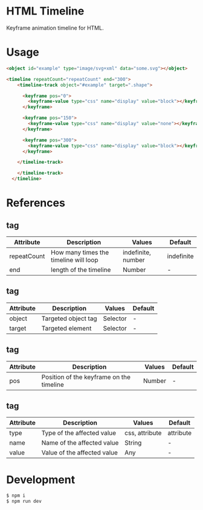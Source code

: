 # HTML Timeline

Keyframe animation timeline for HTML.

# Usage

```html
<object id="example" type="image/svg+xml" data="some.svg"></object>

<timeline repeatCount="repeatCount" end="300">
    <timeline-track object="#example" target=".shape">

      <keyframe pos="0">
        <keyframe-value type="css" name="display" value="block"></keyframe-value>
      </keyframe>

      <keyframe pos="150">
        <keyframe-value type="css" name="display" value="none"></keyframe-value>
      </keyframe>

      <keyframe pos="300">
        <keyframe-value type="css" name="display" value="block"></keyframe-value>
      </keyframe>

    </timeline-track>

    </timeline-track>
  </timeline>
```

# References

## <timeline> tag
| Attribute   | Description                           | Values             | Default    |
| ----------- | ------------------------------------- | ------------------ | ---------- |
| repeatCount | How many times the timeline will loop | indefinite, number | indefinite |
| end         | length of the timeline                | Number             | -          |

## <timeline-track> tag
| Attribute | Description         | Values   | Default |
| --------- | ------------------- | -------- | ------- |
| object    | Targeted object tag | Selector | -       |
| target    | Targeted element    | Selector | -       |

## <keyframe> tag
| Attribute | Description                              | Values | Default |
| --------- | ---------------------------------------- | ------ | ------- |
| pos       | Position of the keyframe on the timeline | Number | -       |

## <keyframe-value> tag
| Attribute | Description                 | Values         | Default   |
| --------- | --------------------------- | -------------- | --------- |
| type      | Type of the affected value  | css, attribute | attribute |
| name      | Name of the affected value  | String         | -         |
| value     | Value of the affected value | Any            | -         |

# Development

```bash
$ npm i
$ npm run dev
```